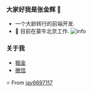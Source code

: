 ### 大家好我是张金辉 👋
- 一个大龄转行的前端开发.
- 🌱 目前在蒙牛北京工作.
![info](https://github-readme-stats.vercel.app/api?username=jay6697117&show_icons=true&count_private=true&hide=prs&theme=default_repocard)

### 关于我
- [掘金](https://juejin.cn/user/3139860939677048)
- [微信](https://juejin.cn/user/3139860939677048)

⭐️ From [jay6697117](https://github.com/jay6697117)
